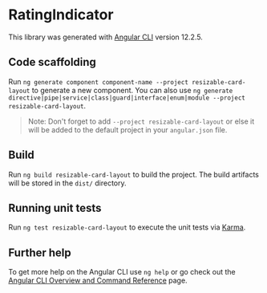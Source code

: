 # RatingIndicator

This library was generated with [Angular CLI](https://github.com/angular/angular-cli) version 12.2.5.

## Code scaffolding

Run `ng generate component component-name --project resizable-card-layout` to generate a new component. You can also use `ng generate directive|pipe|service|class|guard|interface|enum|module --project resizable-card-layout`.
> Note: Don't forget to add `--project resizable-card-layout` or else it will be added to the default project in your `angular.json` file. 

## Build

Run `ng build resizable-card-layout` to build the project. The build artifacts will be stored in the `dist/` directory.

## Running unit tests

Run `ng test resizable-card-layout` to execute the unit tests via [Karma](https://karma-runner.github.io).

## Further help

To get more help on the Angular CLI use `ng help` or go check out the [Angular CLI Overview and Command Reference](https://angular.io/cli) page.
